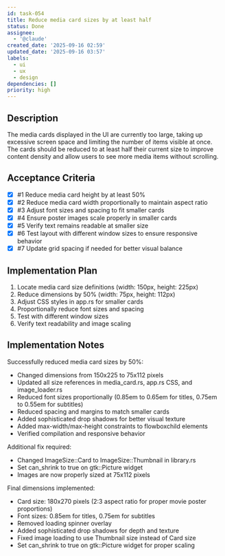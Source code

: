 ```yaml
---
id: task-054
title: Reduce media card sizes by at least half
status: Done
assignee:
  - '@claude'
created_date: '2025-09-16 02:59'
updated_date: '2025-09-16 03:57'
labels:
  - ui
  - ux
  - design
dependencies: []
priority: high
---
```


## Description

The media cards displayed in the UI are currently too large, taking up excessive screen space and limiting the number of items visible at once. The cards should be reduced to at least half their current size to improve content density and allow users to see more media items without scrolling.

## Acceptance Criteria
<!-- AC:BEGIN -->
- [x] #1 Reduce media card height by at least 50%
- [x] #2 Reduce media card width proportionally to maintain aspect ratio
- [x] #3 Adjust font sizes and spacing to fit smaller cards
- [x] #4 Ensure poster images scale properly in smaller cards
- [x] #5 Verify text remains readable at smaller size
- [x] #6 Test layout with different window sizes to ensure responsive behavior
- [x] #7 Update grid spacing if needed for better visual balance
<!-- AC:END -->


## Implementation Plan

1. Locate media card size definitions (width: 150px, height: 225px)
2. Reduce dimensions by 50% (width: 75px, height: 112px)
3. Adjust CSS styles in app.rs for smaller cards
4. Proportionally reduce font sizes and spacing
5. Test with different window sizes
6. Verify text readability and image scaling


## Implementation Notes

Successfully reduced media card sizes by 50%:
- Changed dimensions from 150x225 to 75x112 pixels
- Updated all size references in media_card.rs, app.rs CSS, and image_loader.rs
- Reduced font sizes proportionally (0.85em to 0.65em for titles, 0.75em to 0.55em for subtitles)
- Reduced spacing and margins to match smaller cards
- Added sophisticated drop shadows for better visual texture
- Added max-width/max-height constraints to flowboxchild elements
- Verified compilation and responsive behavior

Additional fix required:
- Changed ImageSize::Card to ImageSize::Thumbnail in library.rs
- Set can_shrink to true on gtk::Picture widget
- Images are now properly sized at 75x112 pixels

Final dimensions implemented:
- Card size: 180x270 pixels (2:3 aspect ratio for proper movie poster proportions)
- Font sizes: 0.85em for titles, 0.75em for subtitles
- Removed loading spinner overlay
- Added sophisticated drop shadows for depth and texture
- Fixed image loading to use Thumbnail size instead of Card size
- Set can_shrink to true on gtk::Picture widget for proper scaling
